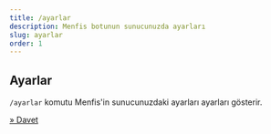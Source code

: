 ```yaml
---
title: /ayarlar
description: Menfis botunun sunucunuzda ayarları
slug: ayarlar
order: 1
---
```


## Ayarlar

`/ayarlar` komutu Menfis'in sunucunuzdaki ayarları ayarları gösterir.

[» Davet](/docs/commands/davet)